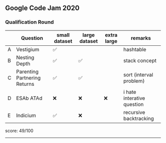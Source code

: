 ## Google Code Jam 2020

### Qualification Round

|     | Question                     | small dataset | large dataset | extra large | remarks                    |
| --- | ---------------------------- | ------------- | ------------- | ----------- | -------------------------- |
| A   | Vestigium                    | ✅            |               |             | hashtable                  |
| B   | Nesting Depth                | ✅            | ✅            |             | stack concept              |
| C   | Parenting Partnering Returns | ✅            | ✅            |             | sort (interval problem)    |
| D   | ESAb ATAd                    | ❌            | ❌            | ❌          | i hate interative question |
| E   | Indicium                     | ✅            | ❌            |             | recursive backtracking     |

score: 49/100

---
